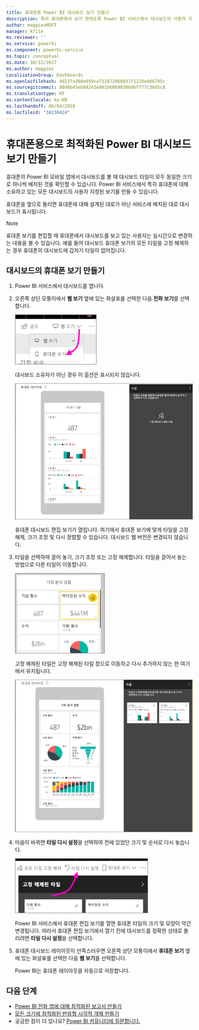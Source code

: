 ```yaml
---
title: 휴대폰용 Power BI 대시보드 보기 만들기
description: 특히 휴대폰에서 보기 편하도록 Power BI 서비스에서 대시보드의 사용자 지정된 보기를 만드는 방법에 대해 알아보세요.
author: maggiesMSFT
manager: kfile
ms.reviewer: ''
ms.service: powerbi
ms.component: powerbi-service
ms.topic: conceptual
ms.date: 10/12/2017
ms.author: maggies
LocalizationGroup: Dashboards
ms.openlocfilehash: 4d237a308e059ce712872860031f122de9d6795c
ms.sourcegitcommit: 80d6b45eb84243e801b60b9038b9bff77c30d5c8
ms.translationtype: HT
ms.contentlocale: ko-KR
ms.lasthandoff: 06/04/2018
ms.locfileid: "34238424"
---
```

# <a name="create-a-view-of-a-power-bi-dashboard-optimized-for-mobile-phones"></a>휴대폰용으로 최적화된 Power BI 대시보드 보기 만들기
휴대폰의 Power BI 모바일 앱에서 대시보드를 볼 때 대시보드 타일이 모두 동일한 크기로 하나씩 배치된 것을 확인할 수 있습니다. Power BI 서비스에서 특히 휴대폰에 대해 소유하고 있는 모든 대시보드의 사용자 지정된 보기를 만들 수 있습니다.

휴대폰을 옆으로 돌리면 휴대폰에 대해 설계된 대로가 아닌 서비스에 배치된 대로 대시보드가 표시됩니다.

> [!NOTE]
> 휴대폰 보기를 편집할 때 휴대폰에서 대시보드를 보고 있는 사용자는 실시간으로 변경하는 내용을 볼 수 있습니다. 예를 들어 대시보드 휴대폰 보기의 모든 타일을 고정 해제하는 경우 휴대폰의 대시보드에 갑자기 타일이 없어집니다. 
> 
> 

## <a name="create-a-phone-view-of-a-dashboard"></a>대시보드의 휴대폰 보기 만들기
1. Power BI 서비스에서 대시보드를 엽니다.
2. 오른쪽 상단 모퉁이에서 **웹 보기** 옆에 있는 화살표를 선택한 다음 **전화 보기**를 선택합니다.

    ![](media/service-create-dashboard-mobile-phone-view/power-bi-service-phone-view-dashboard.png)

    대시보드 소유자가 아닌 경우 이 옵션은 표시되지 않습니다.

    ![](media/service-create-dashboard-mobile-phone-view/power-bi-mobile-edit-phone-view-canvas.png)

    휴대폰 대시보드 편집 보기가 열립니다. 여기에서 휴대폰 보기에 맞게 타일을 고정 해제, 크기 조정 및 다시 정렬할 수 있습니다. 대시보드 웹 버전은 변경되지 않습니다.


1. 타일을 선택하여 끌어 놓기, 크기 조정 또는 고정 해제합니다. 타일을 끌어서 놓는 방법으로 다른 타일이 이동합니다.
   
    ![](media/service-create-dashboard-mobile-phone-view/power-bi-unpin-tile-phone-dashboard.png)
   
    고정 해제된 타일은 고정 해제된 타일 창으로 이동하고 다시 추가하지 않는 한 여기에서 유지됩니다.
   
    ![](media/service-create-dashboard-mobile-phone-view/power-bi-mobile-edit-phone-view-post-edit.png)
2. 마음이 바뀌면 **타일 다시 설정**을 선택하여 전에 있었던 크기 및 순서로 다시 놓습니다.
   
    ![](media/service-create-dashboard-mobile-phone-view/power-bi-service-phone-view-reset-tiles.png)
   
    Power BI 서비스에서 휴대폰 편집 보기를 열면 휴대폰 타일의 크기 및 모양이 약간 변경됩니다. 따라서 휴대폰 편집 보기에서 열기 전에 대시보드를 정확한 상태로 돌리려면 **타일 다시 설정**을 선택합니다.
3. 휴대폰 대시보드 레이아웃이 만족스러우면 오른쪽 상단 모퉁이에서 **휴대폰 보기** 옆에 있는 화살표를 선택한 다음 **웹 보기**를 선택합니다.
   
    Power BI는 휴대폰 레이아웃을 자동으로 저장합니다.

## <a name="next-steps"></a>다음 단계
* [Power BI 전화 앱에 대해 최적화된 보고서 만들기](desktop-create-phone-report.md)
* [모든 크기에 최적화된 반응형 시각적 개체 만들기](desktop-create-responsive-visuals.md)
* 궁금한 점이 더 있나요? [Power BI 커뮤니티에 질문합니다.](http://community.powerbi.com/)

